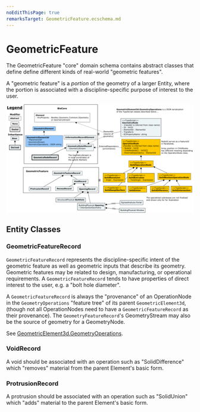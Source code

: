 ```yaml
---
noEditThisPage: true
remarksTarget: GeometricFeature.ecschema.md
---
```


# GeometricFeature

The GeometricFeature "core" domain schema contains abstract classes that define define different kinds of real-world "geometric features".

A "geometric feature" is a *portion* of the geometry of a larger Entity, where the portion is associated with a discipline-specific purpose of interest to the user.

![GeometricFeature](./media/GeometricFeature.png)

## Entity Classes

### GeometricFeatureRecord

`GeometricFeatureRecord` represents the discipline-specific intent of the geometric feature as well as geometric inputs that describe its geometry. Geometric features may be related to design, manufacturing, or operational requirements. A `GeometricFeatureRecord` tends to have properties of direct interest to the user, e.g. a "bolt hole diameter".

A `GeometricFeatureRecord` is always the "provenance" of an OperationNode in the `GeometryOperations` "feature tree" of its parent `GeometricElement3d`, (though not all OperationNodes need to have a `GeometricFeatureRecord` as their provenance). The `GeometryFeatureRecord`'s GeometryStream may also be the source of geometry for a GeometryNode.

See [GeometricElement3d.GeometryOperations](BisCore.remarks.md#GeometryOperations-Property).

### VoidRecord

A void should be associated with an operation such as "SolidDifference" which "removes" material from the parent Element's basic form.

### ProtrusionRecord

A protrusion should be associated with an operation such as "SolidUnion" which "adds" material to the parent Element's basic form.
